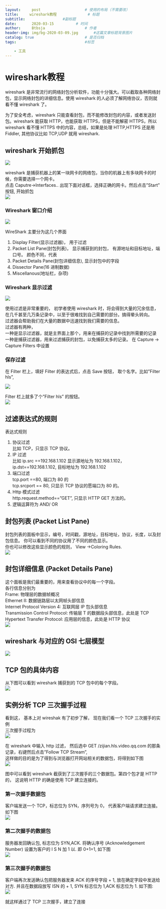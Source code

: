 ```yaml
---
layout:     post   				    # 使用的布局（不需要改）
title:     wireshark教程			    # 标题 
subtitle:                 #副标题
date:       2020-03-15			# 时间
author:     Btbsja					# 作者
header-img: img/bg-2020-03-09.jpg 	    #这篇文章标题背景图片
catalog: true 						# 是否归档
tags:								#标签

    - 工具
---
```


# wireshark教程

wireshark 是非常流行的网络封包分析软件，功能十分强大。可以截取各种网络封包，显示网络封包的详细信息。使用 wireshark 的人必须了解网络协议，否则就看不懂 wireshark 了。

为了安全考虑，wireshark 只能查看封包，而不能修改封包的内容，或者发送封包。wireshark 能获取 HTTP，也能获取 HTTPS，但是不能解密 HTTPS，所以 wireshark 看不懂 HTTPS 中的内容，总结，如果是处理 HTTP,HTTPS 还是用 Fiddler, 其他协议比如 TCP,UDP 就用 wireshark.

wireshark 开始抓包
--------------

![](https://img-blog.csdn.net/20171208162350490?watermark/2/text/aHR0cDovL2Jsb2cuY3Nkbi5uZXQvY2g4NTMxOTk3Njk=/font/5a6L5L2T/fontsize/400/fill/I0JBQkFCMA==/dissolve/70/gravity/SouthEast)

wireshark 是捕获机器上的某一块网卡的网络包，当你的机器上有多块网卡的时候，你需要选择一个网卡。  
点击 Caputre->Interfaces.. 出现下面对话框，选择正确的网卡。然后点击”Start” 按钮, 开始抓包  
![](https://img-blog.csdn.net/20171208162606037?watermark/2/text/aHR0cDovL2Jsb2cuY3Nkbi5uZXQvY2g4NTMxOTk3Njk=/font/5a6L5L2T/fontsize/400/fill/I0JBQkFCMA==/dissolve/70/gravity/SouthEast)

### Wireshark 窗口介绍

![](https://img-blog.csdn.net/20171208163430300?watermark/2/text/aHR0cDovL2Jsb2cuY3Nkbi5uZXQvY2g4NTMxOTk3Njk=/font/5a6L5L2T/fontsize/400/fill/I0JBQkFCMA==/dissolve/70/gravity/SouthEast)

WireShark 主要分为这几个界面  
1. Display Filter(显示过滤器)， 用于过滤  
2. Packet List Pane(封包列表)， 显示捕获到的封包， 有源地址和目标地址，端口号。 颜色不同，代表  
3. Packet Details Pane(封包详细信息), 显示封包中的字段  
4. Dissector Pane(16 进制数据)  
5. Miscellanous(地址栏，杂项)

### Wireshark 显示过滤

![](https://img-blog.csdn.net/20171208163750867?watermark/2/text/aHR0cDovL2Jsb2cuY3Nkbi5uZXQvY2g4NTMxOTk3Njk=/font/5a6L5L2T/fontsize/400/fill/I0JBQkFCMA==/dissolve/70/gravity/SouthEast)

使用过滤是非常重要的， 初学者使用 wireshark 时，将会得到大量的冗余信息，在几千甚至几万条记录中，以至于很难找到自己需要的部分。搞得晕头转向。  
过滤器会帮助我们在大量的数据中迅速找到我们需要的信息。  
过滤器有两种，  
一种是显示过滤器，就是主界面上那个，用来在捕获的记录中找到所需要的记录  
一种是捕获过滤器，用来过滤捕获的封包，以免捕获太多的记录。 在 Capture -> Capture Filters 中设置

### 保存过滤

在 Filter 栏上，填好 Filter 的表达式后，点击 Save 按钮， 取个名字。比如”Filter hls”,  

![](https://img-blog.csdn.net/20171208164629274?watermark/2/text/aHR0cDovL2Jsb2cuY3Nkbi5uZXQvY2g4NTMxOTk3Njk=/font/5a6L5L2T/fontsize/400/fill/I0JBQkFCMA==/dissolve/70/gravity/SouthEast)


Filter 栏上就多了个”Filter hls” 的按钮。  
![](https://img-blog.csdn.net/20171208164716529?watermark/2/text/aHR0cDovL2Jsb2cuY3Nkbi5uZXQvY2g4NTMxOTk3Njk=/font/5a6L5L2T/fontsize/400/fill/I0JBQkFCMA==/dissolve/70/gravity/SouthEast)

过滤表达式的规则
--------

表达式规则  
1. 协议过滤  
比如 TCP，只显示 TCP 协议。  
2. IP 过滤  
比如 ip.src ==192.168.1.102 显示源地址为 192.168.1.102，  
ip.dst==192.168.1.102, 目标地址为 192.168.1.102  
3. 端口过滤  
tcp.port ==80, 端口为 80 的  
tcp.srcport == 80, 只显示 TCP 协议的愿端口为 80 的。  
4. Http 模式过滤  
http.request.method==”GET”, 只显示 HTTP GET 方法的。  
5. 逻辑运算符为 AND/ OR

封包列表 (Packet List Pane)
-----------------------

封包列表的面板中显示，编号，时间戳，源地址，目标地址，协议，长度，以及封包信息。 你可以看到不同的协议用了不同的颜色显示。  
你也可以修改这些显示颜色的规则， View ->Coloring Rules.  
![](https://img-blog.csdn.net/20171208165046952?watermark/2/text/aHR0cDovL2Jsb2cuY3Nkbi5uZXQvY2g4NTMxOTk3Njk=/font/5a6L5L2T/fontsize/400/fill/I0JBQkFCMA==/dissolve/70/gravity/SouthEast)

封包详细信息 (Packet Details Pane)
----------------------------

这个面板是我们最重要的，用来查看协议中的每一个字段。  
各行信息分别为  
Frame: 物理层的数据帧概况  
Ethernet II: 数据链路层以太网帧头部信息  
Internet Protocol Version 4: 互联网层 IP 包头部信息  
Transmission Control Protocol: 传输层 T 的数据段头部信息，此处是 TCP  
Hypertext Transfer Protocol: 应用层的信息，此处是 HTTP 协议  
![](https://img-blog.csdn.net/20171208165400201?watermark/2/text/aHR0cDovL2Jsb2cuY3Nkbi5uZXQvY2g4NTMxOTk3Njk=/font/5a6L5L2T/fontsize/400/fill/I0JBQkFCMA==/dissolve/70/gravity/SouthEast)

wireshark 与对应的 OSI 七层模型
-----------------------

![](https://img-blog.csdn.net/20171208165634035?watermark/2/text/aHR0cDovL2Jsb2cuY3Nkbi5uZXQvY2g4NTMxOTk3Njk=/font/5a6L5L2T/fontsize/400/fill/I0JBQkFCMA==/dissolve/70/gravity/SouthEast)

TCP 包的具体内容
----------

从下图可以看到 wireshark 捕获到的 TCP 包中的每个字段。  
![](https://img-blog.csdn.net/20171208165702355?watermark/2/text/aHR0cDovL2Jsb2cuY3Nkbi5uZXQvY2g4NTMxOTk3Njk=/font/5a6L5L2T/fontsize/400/fill/I0JBQkFCMA==/dissolve/70/gravity/SouthEast)

实例分析 TCP 三次握手过程
---------------

看到这， 基本上对 wireshak 有了初步了解， 现在我们看一个 TCP 三次握手的实例  
三次握手过程为  
![](https://img-blog.csdn.net/20171208165740999?watermark/2/text/aHR0cDovL2Jsb2cuY3Nkbi5uZXQvY2g4NTMxOTk3Njk=/font/5a6L5L2T/fontsize/400/fill/I0JBQkFCMA==/dissolve/70/gravity/SouthEast)

在 wireshark 中输入 http 过滤， 然后选中 GET /zijian.hls.video.qq.com 的那条记录，右键然后点击”Follow TCP Stream”,  
这样做的目的是为了得到与浏览器打开网站相关的数据包，将得到如下图  
![](https://img-blog.csdn.net/20171208172103278?watermark/2/text/aHR0cDovL2Jsb2cuY3Nkbi5uZXQvY2g4NTMxOTk3Njk=/font/5a6L5L2T/fontsize/400/fill/I0JBQkFCMA==/dissolve/70/gravity/SouthEast)

图中可以看到 wireshark 截获到了三次握手的三个数据包。第四个包才是 HTTP 的， 这说明 HTTP 的确是使用 TCP 建立连接的。

### 第一次握手数据包

客户端发送一个 TCP，标志位为 SYN，序列号为 0， 代表客户端请求建立连接。 如下图  
![](https://img-blog.csdn.net/20171208172851923?watermark/2/text/aHR0cDovL2Jsb2cuY3Nkbi5uZXQvY2g4NTMxOTk3Njk=/font/5a6L5L2T/fontsize/400/fill/I0JBQkFCMA==/dissolve/70/gravity/SouthEast)

### 第二次握手的数据包

服务器发回确认包, 标志位为 SYN,ACK. 将确认序号 (Acknowledgement Number) 设置为客户的 I S N 加 1 以. 即 0+1=1, 如下图  
![](https://img-blog.csdn.net/20171208172934945?watermark/2/text/aHR0cDovL2Jsb2cuY3Nkbi5uZXQvY2g4NTMxOTk3Njk=/font/5a6L5L2T/fontsize/400/fill/I0JBQkFCMA==/dissolve/70/gravity/SouthEast)

### 第三次握手的数据包

客户端再次发送确认包把服务器发来 ACK 的序号字段 + 1, 放在确定字段中发送给对方. 并且在数据段放写 ISN 的 + 1, SYN 标志位为 1,ACK 标志位为 1. 如下图:  
![](https://img-blog.csdn.net/20171208173006339?watermark/2/text/aHR0cDovL2Jsb2cuY3Nkbi5uZXQvY2g4NTMxOTk3Njk=/font/5a6L5L2T/fontsize/400/fill/I0JBQkFCMA==/dissolve/70/gravity/SouthEast)

就这样通过了 TCP 三次握手，建立了连接